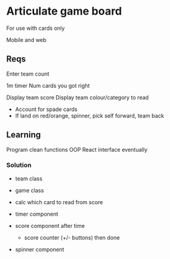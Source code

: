 # Articulate game board

For use with cards only

Mobile and web

## Reqs

Enter team count

1m timer
Num cards you got right

Display team score
Display team colour/category to read

- Account for spade cards
- If land on red/orange, spinner, pick self forward, team back

## Learning

Program clean functions
OOP
React interface eventually

### Solution

- team class
- game class

- calc which card to read from score

- timer component
- score component after time
  - score counter (+/- buttons) then done
- spinner component
